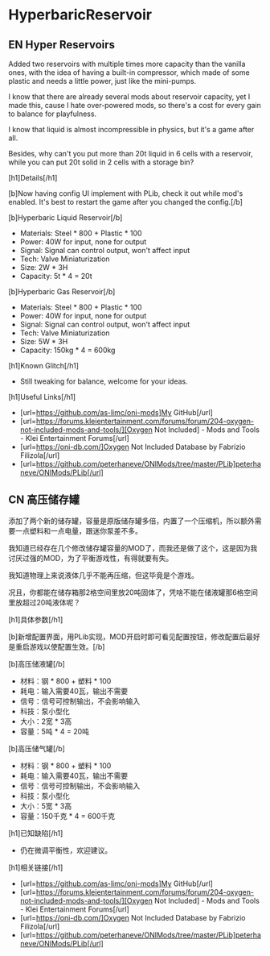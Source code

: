 # HyperbaricReservoir

## EN Hyper Reservoirs

Added two reservoirs with multiple times more capacity than the vanilla ones, with the idea of having a built-in compressor, which made of some plastic and needs a little power, just like the mini-pumps.

I know that there are already several mods about reservoir capacity, yet I made this, cause I hate over-powered mods, so there's a cost for every gain to balance for playfulness.

I know that liquid is almost incompressible in physics, but it's a game after all.

Besides, why can't you put more than 20t liquid in 6 cells with a reservoir, while you can put 20t solid in 2 cells with a storage bin?

[h1]Details[/h1]

[b]Now having config UI implement with PLib, check it out while mod's enabled. It's best to restart the game after you changed the config.[/b]

[b]Hyperbaric Liquid Reservoir[/b]

- Materials: Steel * 800 + Plastic * 100
- Power: 40W for input, none for output
- Signal: Signal can control output, won't affect input 
- Tech: Valve Miniaturization
- Size: 2W * 3H
- Capacity: 5t * 4 = 20t

[b]Hyperbaric Gas Reservoir[/b]

- Materials: Steel * 800 + Plastic * 100
- Power: 40W for input, none for output
- Signal: Signal can control output, won't affect input 
- Tech: Valve Miniaturization
- Size: 5W * 3H
- Capacity: 150kg * 4 = 600kg

[h1]Known Glitch[/h1]

- Still tweaking for balance, welcome for your ideas.

[h1]Useful Links[/h1]

- [url=https://github.com/as-limc/oni-mods]My GitHub[/url]
- [url=https://forums.kleientertainment.com/forums/forum/204-oxygen-not-included-mods-and-tools/][Oxygen Not Included] - Mods and Tools - Klei Entertainment Forums[/url]
- [url=https://oni-db.com/]Oxygen Not Included Database by Fabrizio Filizola[/url]
- [url=https://github.com/peterhaneve/ONIMods/tree/master/PLib]peterhaneve/ONIMods/PLib[/url]

## CN 高压储存罐

添加了两个新的储存罐，容量是原版储存罐多倍，内置了一个压缩机，所以额外需要一点塑料和一点电量，跟迷你泵差不多。

我知道已经存在几个修改储存罐容量的MOD了，而我还是做了这个，这是因为我讨厌过强的MOD，为了平衡游戏性，有得就要有失。

我知道物理上来说液体几乎不能再压缩，但这毕竟是个游戏。

况且，你都能在储存箱那2格空间里放20吨固体了，凭啥不能在储液罐那6格空间里放超过20吨液体呢？

[h1]具体参数[/h1]

[b]新增配置界面，用PLib实现，MOD开启时即可看见配置按钮，修改配置后最好是重启游戏以使配置生效。[/b]

[b]高压储液罐[/b]

- 材料：钢 * 800 + 塑料 * 100
- 耗电：输入需要40瓦，输出不需要
- 信号：信号可控制输出，不会影响输入
- 科技：泵小型化
- 大小：2宽 * 3高
- 容量：5吨 * 4 = 20吨

[b]高压储气罐[/b]

- 材料：钢 * 800 + 塑料 * 100
- 耗电：输入需要40瓦，输出不需要
- 信号：信号可控制输出，不会影响输入
- 科技：泵小型化
- 大小：5宽 * 3高
- 容量：150千克 * 4 = 600千克

[h1]已知缺陷[/h1]

- 仍在微调平衡性，欢迎建议。

[h1]相关链接[/h1]

- [url=https://github.com/as-limc/oni-mods]My GitHub[/url]
- [url=https://forums.kleientertainment.com/forums/forum/204-oxygen-not-included-mods-and-tools/][Oxygen Not Included] - Mods and Tools - Klei Entertainment Forums[/url]
- [url=https://oni-db.com/]Oxygen Not Included Database by Fabrizio Filizola[/url]
- [url=https://github.com/peterhaneve/ONIMods/tree/master/PLib]peterhaneve/ONIMods/PLib[/url]

